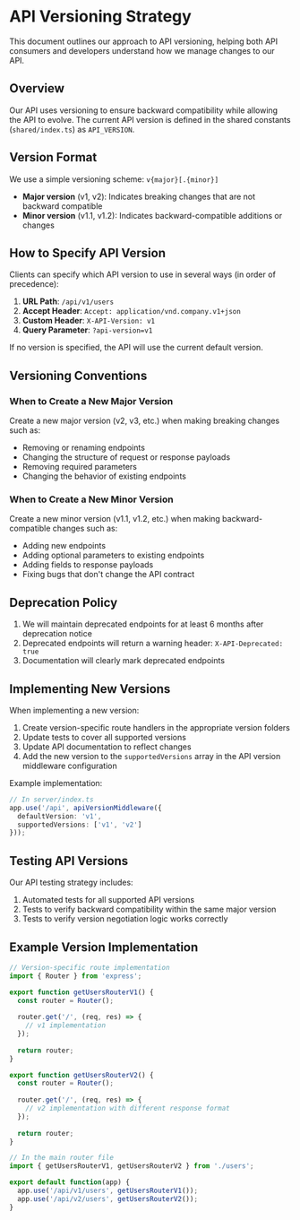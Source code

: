 # API Versioning Strategy

This document outlines our approach to API versioning, helping both API consumers and developers understand how we manage changes to our API.

## Overview

Our API uses versioning to ensure backward compatibility while allowing the API to evolve. The current API version is defined in the shared constants (`shared/index.ts`) as `API_VERSION`.

## Version Format

We use a simple versioning scheme: `v{major}[.{minor}]`

- **Major version** (v1, v2): Indicates breaking changes that are not backward compatible
- **Minor version** (v1.1, v1.2): Indicates backward-compatible additions or changes

## How to Specify API Version

Clients can specify which API version to use in several ways (in order of precedence):

1. **URL Path**: `/api/v1/users`
2. **Accept Header**: `Accept: application/vnd.company.v1+json`
3. **Custom Header**: `X-API-Version: v1`
4. **Query Parameter**: `?api-version=v1`

If no version is specified, the API will use the current default version.

## Versioning Conventions

### When to Create a New Major Version

Create a new major version (v2, v3, etc.) when making breaking changes such as:

- Removing or renaming endpoints
- Changing the structure of request or response payloads
- Removing required parameters
- Changing the behavior of existing endpoints

### When to Create a New Minor Version

Create a new minor version (v1.1, v1.2, etc.) when making backward-compatible changes such as:

- Adding new endpoints
- Adding optional parameters to existing endpoints
- Adding fields to response payloads
- Fixing bugs that don't change the API contract

## Deprecation Policy

1. We will maintain deprecated endpoints for at least 6 months after deprecation notice
2. Deprecated endpoints will return a warning header: `X-API-Deprecated: true`
3. Documentation will clearly mark deprecated endpoints

## Implementing New Versions

When implementing a new version:

1. Create version-specific route handlers in the appropriate version folders
2. Update tests to cover all supported versions
3. Update API documentation to reflect changes
4. Add the new version to the `supportedVersions` array in the API version middleware configuration

Example implementation:

```typescript
// In server/index.ts
app.use('/api', apiVersionMiddleware({
  defaultVersion: 'v1',
  supportedVersions: ['v1', 'v2']
}));
```

## Testing API Versions

Our API testing strategy includes:

1. Automated tests for all supported API versions
2. Tests to verify backward compatibility within the same major version
3. Tests to verify version negotiation logic works correctly

## Example Version Implementation

```typescript
// Version-specific route implementation
import { Router } from 'express';

export function getUsersRouterV1() {
  const router = Router();
  
  router.get('/', (req, res) => {
    // v1 implementation
  });
  
  return router;
}

export function getUsersRouterV2() {
  const router = Router();
  
  router.get('/', (req, res) => {
    // v2 implementation with different response format
  });
  
  return router;
}

// In the main router file
import { getUsersRouterV1, getUsersRouterV2 } from './users';

export default function(app) {
  app.use('/api/v1/users', getUsersRouterV1());
  app.use('/api/v2/users', getUsersRouterV2());
}
``` 